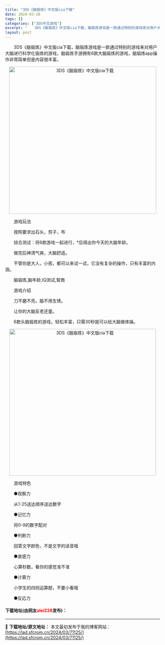 ```yaml
---
title: "3DS《脑锻炼》中文版cia下载"
date: 2024-03-28
tags: []
categories: ["3DS中文游戏"]
excerpt: "　　3DS《脑锻炼》中文版cia下载，脑锻炼游戏是一款通过特别的游戏来对用户大脑进行科学化锻炼的游戏，脑锻炼手游拥有6款大脑锻炼的游戏，脑锻炼app操作非常简单但是内容很丰富。 　　游戏玩法 　　按照要求出石头，剪子，布 　　综合测试：将6款游戏一起进行，*后得出你今天的大脑年龄。 　　做完后神清气&hellip;"
layout: post
---
```


 <p>　　3DS《脑锻炼》中文版cia下载，脑锻炼游戏是一款通过特别的游戏来对用户大脑进行科学化锻炼的游戏，脑锻炼手游拥有6款大脑锻炼的游戏，脑锻炼app操作非常简单但是内容很丰富。</p> <p align="center"><img align="" border="0" src="https://lad.sfcrom.cn/wp-content/uploads/2024/03/20240328_66054893494c0.png" width="479" alt="3DS《脑锻炼》中文版cia下载" /></p> <p>　　游戏玩法</p> <p>　　按照要求出石头，剪子，布</p> <p>　　综合测试：将6款游戏一起进行，*后得出你今天的大脑年龄。</p> <p>　　做完后神清气爽，大脑舒适。</p> <p>　　不管你是大人，小孩，都可以来试一试，它没有复杂的操作，只有丰富的内涵。</p> <p>　　脑锻炼,脑年龄,IQ测试,智商</p> <p>　　游戏介绍</p> <p>　　刀不磨不亮，脑不用生锈。</p> <p>　　让你的大脑反老还童。</p> <p>　　6款头脑锻炼的游戏，轻松丰富，只需30秒就可以给大脑做体操。</p> <p align="center"><img align="" border="0" src="https://lad.sfcrom.cn/wp-content/uploads/2024/03/20240328_66054893f0233.png" width="477" alt="3DS《脑锻炼》中文版cia下载" /></p> <p>　　游戏特色</p> <p>　　●观察力</p> <p>　　从1-25送达顺序送达数字</p> <p>　　●记忆力</p> <p>　　将0-9的数字配对</p> <p>　　●判断力</p> <p>　　回答文字颜色，不是文字的读音哦</p> <p>　　●直感力</p> <p>　　心算秒数，看你的感觉准不准</p> <p>　　●计算力</p> <p>　　小学生的四则运算题，不要小看哦</p> <p>　　●反応力</p> <p><h4>下载地址(由网友<font color="red">alei228</font>发布)：</h4></p> 

---
📖 **下载地址/原文地址：** 本文最初发布于我的博客网站：[https://lad.sfcrom.cn/2024/03/71125/](https://lad.sfcrom.cn/2024/03/71125/)
